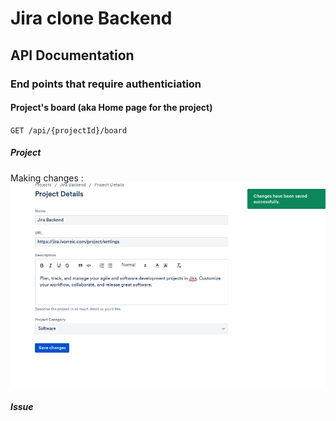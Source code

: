 # Jira clone Backend 
## API Documentation
### End points that require authenticiation
#### Project's board (aka Home page for the project)
`GET /api/{projectId}/board`
##### Project 
Making changes : 
![Modifying project](./screenDocs/ProjectUpdate.png)
##### Issue


